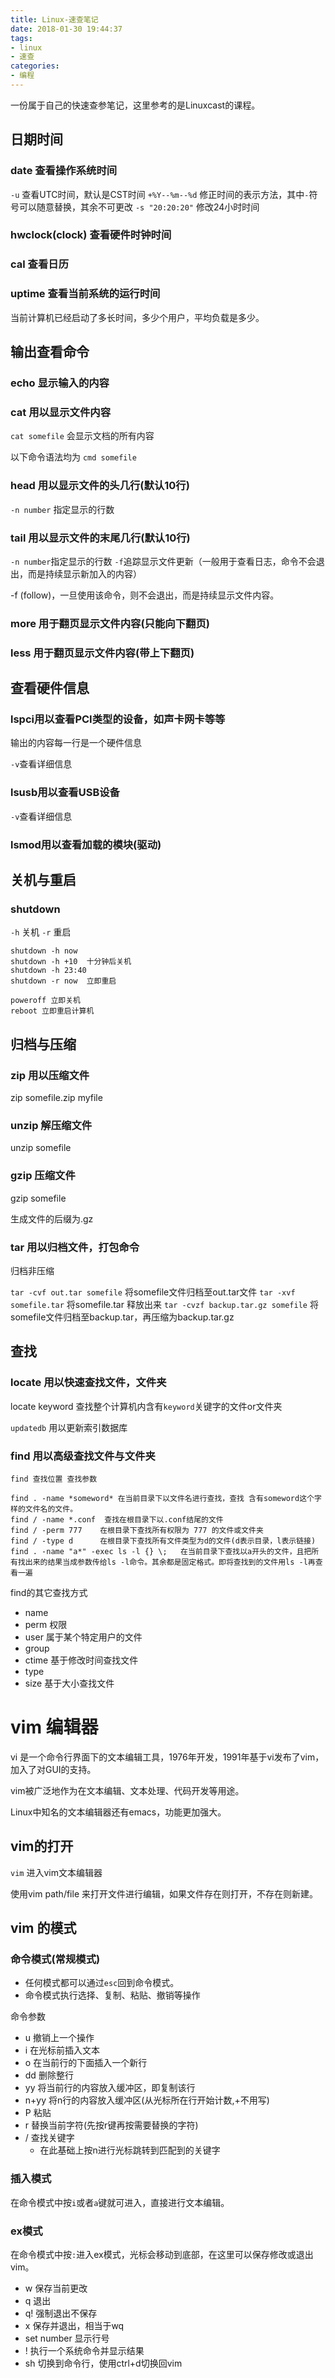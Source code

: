 ```yaml
---
title: Linux-速查笔记
date: 2018-01-30 19:44:37
tags:
- linux
- 速查
categories:
- 编程
---
```


一份属于自己的快速查参笔记，这里参考的是Linuxcast的课程。

## 日期时间

### date    查看操作系统时间

`-u` 查看UTC时间，默认是CST时间
`+%Y--%m--%d`   修正时间的表示方法，其中`-`符号可以随意替换，其余不可更改
`-s "20:20:20"` 修改24小时时间

### hwclock(clock)     查看硬件时钟时间

### cal 查看日历

### uptime 查看当前系统的运行时间

当前计算机已经启动了多长时间，多少个用户，平均负载是多少。

## 输出查看命令

### echo 显示输入的内容

### cat 用以显示文件内容

`cat somefile`  会显示文档的所有内容

以下命令语法均为 `cmd somefile`

### head 用以显示文件的头几行(默认10行)

`-n number` 指定显示的行数

### tail 用以显示文件的末尾几行(默认10行)

`-n number`指定显示的行数
`-f`追踪显示文件更新（一般用于查看日志，命令不会退出，而是持续显示新加入的内容）

-f (follow)，一旦使用该命令，则不会退出，而是持续显示文件内容。

### more 用于翻页显示文件内容(只能向下翻页)

### less 用于翻页显示文件内容(带上下翻页)

## 查看硬件信息

### lspci用以查看PCI类型的设备，如声卡网卡等等

输出的内容每一行是一个硬件信息

`-v`查看详细信息

### lsusb用以查看USB设备

`-v`查看详细信息

### lsmod用以查看加载的模块(驱动)

## 关机与重启

### shutdown

`-h` 关机
`-r` 重启


```
shutdown -h now
shutdown -h +10  十分钟后关机
shutdown -h 23:40
shutdown -r now  立即重启

poweroff 立即关机
reboot 立即重启计算机

```

## 归档与压缩

### zip 用以压缩文件

zip somefile.zip myfile

### unzip 解压缩文件

unzip somefile

### gzip 压缩文件

gzip somefile

生成文件的后缀为.gz

### tar 用以归档文件，打包命令

归档非压缩

`tar -cvf out.tar somefile`  将somefile文件归档至out.tar文件
`tar -xvf somefile.tar` 将somefile.tar 释放出来
`tar -cvzf backup.tar.gz somefile` 将somefile文件归档至backup.tar，再压缩为backup.tar.gz

## 查找

### locate 用以快速查找文件，文件夹

locate keyword 查找整个计算机内含有`keyword`关键字的文件or文件夹

`updatedb` 用以更新索引数据库

### find 用以高级查找文件与文件夹

`find 查找位置 查找参数`

```
find . -name *someword* 在当前目录下以文件名进行查找，查找 含有someword这个字样的文件名的文件。
find / -name *.conf  查找在根目录下以.conf结尾的文件
find / -perm 777    在根目录下查找所有权限为 777 的文件或文件夹
find / -type d      在根目录下查找所有文件类型为d的文件(d表示目录，l表示链接)
find . -name "a*" -exec ls -l {} \;   在当前目录下查找以a开头的文件，且把所有找出来的结果当成参数传给ls -l命令。其余都是固定格式。即将查找到的文件用ls -l再查看一遍

```

find的其它查找方式

- name
- perm 权限
- user  属于某个特定用户的文件
- group
- ctime 基于修改时间查找文件
- type
- size  基于大小查找文件

# vim 编辑器

vi 是一个命令行界面下的文本编辑工具，1976年开发，1991年基于vi发布了vim，加入了对GUI的支持。

vim被广泛地作为在文本编辑、文本处理、代码开发等用途。

Linux中知名的文本编辑器还有emacs，功能更加强大。

## vim的打开

`vim` 进入vim文本编辑器

使用vim path/file 来打开文件进行编辑，如果文件存在则打开，不存在则新建。

## vim 的模式

### 命令模式(常规模式)

- 任何模式都可以通过`esc`回到命令模式。
- 命令模式执行选择、复制、粘贴、撤销等操作

命令参数

- u 撤销上一个操作
- i 在光标前插入文本
- o 在当前行的下面插入一个新行
- dd 删除整行
- yy 将当前行的内容放入缓冲区，即复制该行
- n+yy 将n行的内容放入缓冲区(从光标所在行开始计数,+不用写)
- P 粘贴
- r 替换当前字符(先按r键再按需要替换的字符)
- / 查找关键字
    - 在此基础上按n进行光标跳转到匹配到的关键字

### 插入模式

在命令模式中按`i`或者`a`键就可进入，直接进行文本编辑。

### ex模式

在命令模式中按`:`进入ex模式，光标会移动到底部，在这里可以保存修改或退出vim。

- w 保存当前更改
- q 退出
- q! 强制退出不保存
- x 保存并退出，相当于wq
- set number 显示行号
- ! 执行一个系统命令并显示结果
- sh 切换到命令行，使用ctrl+d切换回vim















































